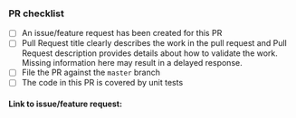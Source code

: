 <!-- Please check the completed items below -->
### PR checklist

- [ ] An issue/feature request has been created for this PR
- [ ] Pull Request title clearly describes the work in the pull request and Pull Request description provides details about how to validate the work. Missing information here may result in a delayed response.
- [ ] File the PR against the `master` branch
- [ ] The code in this PR is covered by unit tests

#### Link to issue/feature request: <!-- link here -->